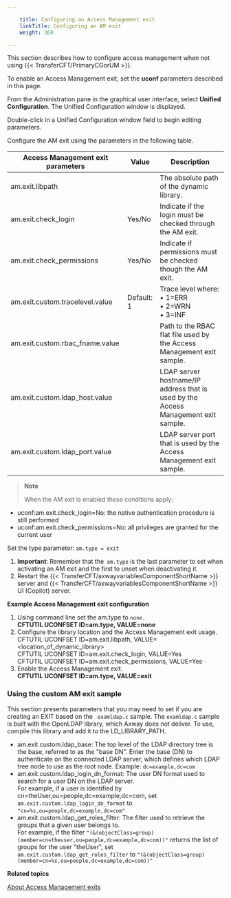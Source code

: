 ```yaml
---

    title: Configuring an Access Management exit
    linkTitle: Configuring an AM exit
    weight: 360

---
```

This section describes how to configure access management when not using {{< TransferCFT/PrimaryCGorUM  >}}.

To enable an Access Management exit, set the <span class="bold_in_para">****uconf**** </span>parameters described in this page.

From the Administration pane in the graphical user interface, select<span class="bold_in_para"> ****Unified Configuration****</span>. The <span class="italic_in_para">Unified Configuration</span> window is displayed.

Double-click in a <span class="italic_in_para">Unified Configuration</span> window field to begin editing parameters.

Configure the AM exit using the parameters in the following table.


| Access Management exit parameters  | Value  | Description  |
| --- | --- | --- |
| am.exit.libpath  |   | The absolute path of the dynamic library.  |
| am.exit.check_login  | Yes/No  | Indicate if the login must be checked through the AM exit.  |
| am.exit.check_permissions  | Yes/No  | Indicate if permissions must be checked though the AM exit.  |
| am.exit.custom.tracelevel.value  | Default: 1  | Trace level where:<br/> • 1=ERR<br/> • 2=WRN<br/> • 3=INF |
| am.exit.custom.rbac_fname.value  |   | Path to the RBAC flat file used by the Access Management exit sample.  |
| am.exit.custom.ldap_host.value  |   | LDAP server hostname/IP address that is used by the Access Management exit sample.  |
| am.exit.custom.ldap_port.value  |   | LDAP server port that is used by the Access Management exit sample.  |


> **Note**
>
> When the AM exit is enabled these conditions apply:

- uconf:am.exit.check\_login=No: the native authentication procedure is still performed
- uconf:am.exit.check\_permissions=No: all privileges are granted for the current user

Set the type parameter: <span class="code">`am.type = exit`</span>

1. **Important**: Remember that the<span class="code">` am.type`</span> is the last parameter to set when activating an AM exit and the first to unset when deactivating it.
1. Restart the {{< TransferCFT/axwayvariablesComponentShortName >}} server and {{< TransferCFT/axwayvariablesComponentShortName >}} UI (Copilot) server.

****Example Access Management exit configuration****

1. Using command line set the am.type to <span class="code">`none.`</span>  
    **CFTUTIL UCONFSET ID=am.type, VALUE=none**
1. Configure the library location and the Access Management exit usage.  
    CFTUTIL UCONFSET ID=am.exit.libpath, VALUE=&lt;location\_of\_dynamic\_library>  
    CFTUTIL UCONFSET ID=am.exit.check\_login, VALUE=Yes  
    CFTUTIL UCONFSET ID=am.exit.check\_permissions, VALUE=Yes
1. Enable the Access Management exit.  
    **CFTUTIL UCONFSET ID=am.type, VALUE=exit**

### Using the custom AM exit sample

This section presents parameters that you may need to set if you are creating an EXIT based on the <span class="code">` examldap.c`</span> sample. The <span class="code">`examldap.c`</span> sample is built with the OpenLDAP library, which Axway does not deliver. To use, compile this library and add it to the LD\_LIBRARY\_PATH.

- am.exit.custom.ldap\_base: The top level of the LDAP directory tree is the base, referred to as the "base DN". Enter the base (DN) to authenticate on the connected LDAP server, which defines which LDAP tree node to use as the root node. Example: <span class="code">`dc=example,dc=com`</span>
- am.exit.custom.ldap\_login\_dn\_format: The user DN format used to search for a user DN on the LDAP server.  
    For example, if a user is identified by cn=theUser,ou=people,dc=example,dc=com, set <span class="code">`am.exit.custom.ldap_login_dn_format`</span> to <span class="code">`"cn=%s,ou=people,dc=example,dc=com"`</span>
- am.exit.custom.ldap\_get\_roles\_filter: The filter used to retrieve the groups that a given user belongs to.  
    For example, if the filter <span class="code">`"(&(objectClass=group)(member=cn=theuser,ou=people,dc=example,dc=com))"`</span> returns the list of groups for the user "theUser", set <span class="code">`am.exit.custom.ldap_get_roles_filter`</span> to <span class="code">`"(&(objectClass=group)(member=cn=%s,ou=people,dc=example,dc=com))"`</span>

****Related topics****

[About Access Management exits](../../../../internal_a_m_start_here/am_exits)
